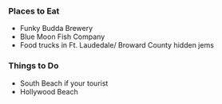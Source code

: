 ### Places to Eat
 - Funky Budda Brewery
 - Blue Moon Fish Company
 - Food trucks in Ft. Laudedale/ Broward County hidden jems
 
 ### Things to Do
 
 - South Beach if your  tourist
 - Hollywood Beach 
 
 
